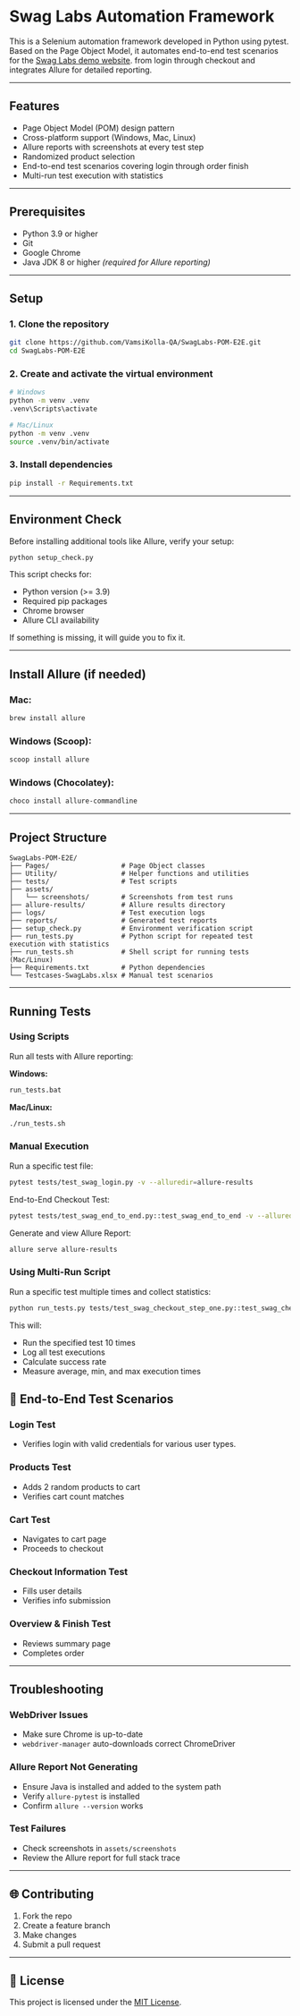 # Swag Labs Automation Framework

This is a Selenium automation framework developed in Python using pytest. Based on the Page Object Model, it automates end-to-end test scenarios for 
the [Swag Labs demo website](https://www.saucedemo.com/). from login through checkout and integrates Allure for detailed reporting.

---

## Features

- Page Object Model (POM) design pattern
- Cross-platform support (Windows, Mac, Linux)
- Allure reports with screenshots at every test step
- Randomized product selection
- End-to-end test scenarios covering login through order finish
- Multi-run test execution with statistics

---

## Prerequisites

- Python 3.9 or higher
- Git
- Google Chrome
- Java JDK 8 or higher *(required for Allure reporting)*

---

## Setup

### 1. Clone the repository

```bash
git clone https://github.com/VamsiKolla-QA/SwagLabs-POM-E2E.git
cd SwagLabs-POM-E2E
```

### 2. Create and activate the virtual environment

```bash
# Windows
python -m venv .venv
.venv\Scripts\activate

# Mac/Linux
python -m venv .venv
source .venv/bin/activate
```

### 3. Install dependencies

```bash
pip install -r Requirements.txt
```

---

## Environment Check

Before installing additional tools like Allure, verify your setup:

```bash
python setup_check.py
```

This script checks for:

- Python version (>= 3.9)
- Required pip packages
- Chrome browser
- Allure CLI availability

If something is missing, it will guide you to fix it.

---

## Install Allure (if needed)

### Mac:

```bash
brew install allure
```

### Windows (Scoop):

```bash
scoop install allure
```

### Windows (Chocolatey):

```bash
choco install allure-commandline
```

---

## Project Structure

```
SwagLabs-POM-E2E/
├── Pages/                  # Page Object classes
├── Utility/                # Helper functions and utilities
├── tests/                  # Test scripts
├── assets/
│   └── screenshots/        # Screenshots from test runs
├── allure-results/         # Allure results directory
├── logs/                   # Test execution logs
├── reports/                # Generated test reports
├── setup_check.py          # Environment verification script
├── run_tests.py            # Python script for repeated test execution with statistics
├── run_tests.sh            # Shell script for running tests (Mac/Linux)
├── Requirements.txt        # Python dependencies
└── Testcases-SwagLabs.xlsx # Manual test scenarios
```

---

## Running Tests

### Using Scripts

Run all tests with Allure reporting:

**Windows:**

```bash
run_tests.bat
```

**Mac/Linux:**

```bash
./run_tests.sh
```

### Manual Execution

Run a specific test file:

```bash
pytest tests/test_swag_login.py -v --alluredir=allure-results
```

End-to-End Checkout Test:

```bash
pytest tests/test_swag_end_to_end.py::test_swag_end_to_end -v --alluredir=allure-results 
```

Generate and view Allure Report:

```bash
allure serve allure-results
```
### Using Multi-Run Script
Run a specific test multiple times and collect statistics:
```bash
python run_tests.py tests/test_swag_checkout_step_one.py::test_swag_checkout_step_one -n 10
```
This will:

- Run the specified test 10 times
- Log all test executions
- Calculate success rate
- Measure average, min, and max execution times

## 🔢 End-to-End Test Scenarios

### Login Test

- Verifies login with valid credentials for various user types.

### Products Test

- Adds 2 random products to cart
- Verifies cart count matches

### Cart Test

- Navigates to cart page
- Proceeds to checkout

### Checkout Information Test

- Fills user details
- Verifies info submission

### Overview & Finish Test

- Reviews summary page
- Completes order

---

## Troubleshooting

### WebDriver Issues

- Make sure Chrome is up-to-date
- `webdriver-manager` auto-downloads correct ChromeDriver

### Allure Report Not Generating

- Ensure Java is installed and added to the system path
- Verify `allure-pytest` is installed
- Confirm `allure --version` works

### Test Failures

- Check screenshots in `assets/screenshots`
- Review the Allure report for full stack trace

---

## 🌐 Contributing

1. Fork the repo
2. Create a feature branch
3. Make changes
4. Submit a pull request

---

## 📝 License

This project is licensed under the [MIT License](LICENSE).


